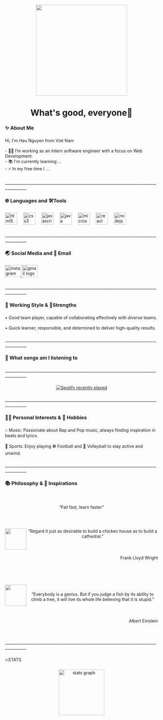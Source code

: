 <br clear="both">

<div align="center">
  <img height="300" src="https://i.pinimg.com/originals/38/fc/87/38fc87fc31ee83aadd3b2b05f0efc47d.gif"  />
</div>

###

<h1 align="center">What's good, everyone💨</h1>

###

<h3 align="left">✨  About Me</h3>

###

<p align="left">Hi, I'm Hau Nguyen from Viet Nam<br><br>- 👨‍💻  I’m working as an intern software engineer with a focus on Web Development.<br>- 📚 I'm currently learning ...<br>- ⚡ In my free time I ...</p>

###

<p align="left">_________________________________________________________________________________________</p>

###

<h3 align="left">🌐 Languages and 🛠️Tools</h3>

###

<div align="left">
  <img src="https://cdn.jsdelivr.net/gh/devicons/devicon/icons/html5/html5-original.svg" height="40" alt="html5 logo"  />
  <img width="12" />
  <img src="https://cdn.jsdelivr.net/gh/devicons/devicon/icons/css3/css3-original.svg" height="40" alt="css3 logo"  />
  <img width="12" />
  <img src="https://cdn.jsdelivr.net/gh/devicons/devicon/icons/javascript/javascript-original.svg" height="40" alt="javascript logo"  />
  <img width="12" />
  <img src="https://cdn.jsdelivr.net/gh/devicons/devicon/icons/java/java-original.svg" height="40" alt="java logo"  />
  <img width="12" />
  <img src="https://cdn.jsdelivr.net/gh/devicons/devicon/icons/microsoftsqlserver/microsoftsqlserver-plain.svg" height="40" alt="microsoftsqlserver logo"  />
  <img width="12" />
  <img src="https://cdn.jsdelivr.net/gh/devicons/devicon/icons/react/react-original.svg" height="40" alt="react logo"  />
  <img width="12" />
  <img src="https://cdn.jsdelivr.net/gh/devicons/devicon/icons/nodejs/nodejs-original.svg" height="40" alt="nodejs logo"  />
</div>

###

<p align="left">_________________________________________________________________________________________</p>

###

<h3 align="left">🌏 Social Media and 📩 Email</h3>

###

<div align="left">
  <a href="https://www.instagram.com/justttttt.hauz/profilecard" target="_blank">
    <img src="https://raw.githubusercontent.com/maurodesouza/profile-readme-generator/master/src/assets/icons/social/instagram/default.svg" width="52" height="40" alt="instagram logo"  />
  </a>
  <a href="mailto:hau.nguyen.personal@gmail.com" target="_blank">
    <img src="https://raw.githubusercontent.com/maurodesouza/profile-readme-generator/master/src/assets/icons/social/gmail/default.svg" width="52" height="40" alt="gmail logo"  />
  </a>
</div>

###

<p align="left">_________________________________________________________________________________________</p>

###

<h3 align="left">💫 Working Style & 💪Strengths</h3>

###

<p align="left">• Good team player, capable of collaborating effectively with diverse teams.<br><br>• Quick learner, responsible, and determined to deliver high-quality results.</p>

###

<p align="left">_________________________________________________________________________________________</p>

###

<h3 align="left">🎵 What songs am I listening to</h3>

###

<p align="left">_________________________________________________________________________________________</p>

###

<div align="center">
  <a href="https://open.spotify.com/user/31cgivadarw37hin2iiuoxi6f6o4">
    <img src="https://spotify-recently-played-readme.vercel.app/api?user=31cgivadarw37hin2iiuoxi6f6o4&count=3&unique=true" alt="Spotify recently played"  />
  </a>
</div>

###

<p align="left">_________________________________________________________________________________________</p>

###

<h3 align="left">🙆‍♂️ Personal Interests & 👋 Hobbies</h3>

###

<p align="left">🎶 Music: Passionate about Rap and Pop music, always finding inspiration in beats and lyrics.<br><br>👟 Sports: Enjoy playing ⚽ Football and 🏐 Volleyball to stay active and unwind.</p>

###

<p align="left">_________________________________________________________________________________________</p>

###

<h3 align="left">📚 Philosophy & 📖 Inspirations</h3>

###

<br clear="both">

<p align="center">“Fail fast, learn faster”</p>

###

<br clear="both">

<p align="center"></p>

###

<img align="left" height="70" src="https://media4.giphy.com/media/d2Z0WHJk4NTSad9K/giphy.gif?cid=6c09b9528pasjri67g8ygpa3yjg567z8uaqoplu7r4dtbwg1&ep=v1_gifs_search&rid=giphy.gif&ct=g"  />

###

<p align="center">“Regard it just as desirable to build a chicken house as to build a cathedral.”</p>

###

<br clear="both">

<p align="right">Frank Lloyd Wright</p>

###

<br clear="both">

<p align="left"></p>

###

<br clear="both">

<img align="left" height="70" src="https://media0.giphy.com/media/NS7Ai5yTyG5kA/giphy.gif?cid=6c09b952zezpbepdbkt2rzj0o633o9llpueha7uu1eo3hbp2&ep=v1_gifs_search&rid=giphy.gif&ct=g"  />

###

<p align="center">“Everybody is a genius. But if you judge a fish by its ability to climb a tree, it will live its whole life believing that it is stupid.”</p>

###

<br clear="both">

<p align="right">Albert Einstein</p>

###

<br clear="both">

<p align="left">_________________________________________________________________________________________</p>

###

<p align="left">🔥STATS</p>

###

<div align="center">
  <img src="https://github-readme-stats.vercel.app/api?username=Hau0909&hide_title=false&hide_rank=false&show_icons=true&include_all_commits=true&count_private=true&disable_animations=false&theme=dracula&locale=en&hide_border=false&order=1" height="150" alt="stats graph"  />
</div>

###
